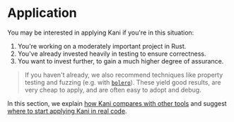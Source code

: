 # Application

You may be interested in applying Kani if you're in this situation:

1. You're working on a moderately important project in Rust.
2. You've already invested heavily in testing to ensure correctness.
3. You want to invest further, to gain a much higher degree of assurance.

> If you haven't already, we also recommend techniques like property testing and fuzzing (e.g. with [`bolero`](https://github.com/camshaft/bolero/)).
> These yield good results, are very cheap to apply, and are often easy to adopt and debug. 

In this section, we explain [how Kani compares with other tools](./tool-comparison.md)
and suggest [where to start applying Kani in real code](./tutorial-real-code.md).
